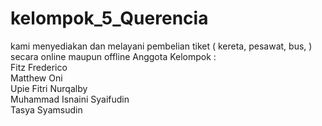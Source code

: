 # kelompok_5_Querencia

kami menyediakan dan melayani pembelian tiket ( kereta, pesawat, bus, ) secara online maupun offline
Anggota Kelompok :
<br />
Fitz Frederico
<br />
Matthew Oni
<br />
Upie Fitri Nurqalby
<br />
Muhammad Isnaini Syaifudin
<br />
Tasya Syamsudin
